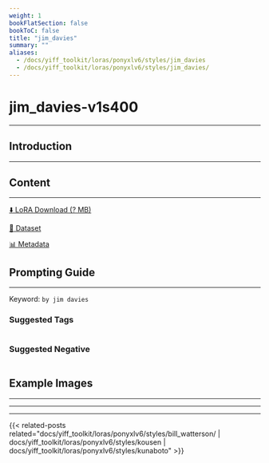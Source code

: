 ```yaml
---
weight: 1
bookFlatSection: false
bookToC: false
title: "jim_davies"
summary: ""
aliases:
  - /docs/yiff_toolkit/loras/ponyxlv6/styles/jim_davies
  - /docs/yiff_toolkit/loras/ponyxlv6/styles/jim_davies/
---
```


<!--markdownlint-disable MD025 MD033 -->

# jim_davies-v1s400

---

## Introduction

---

## Content

---

[⬇️ LoRA Download (? MB)]()

[📐 Dataset]()

[📊 Metadata]()

## Prompting Guide

---

Keyword: `by jim davies`

### Suggested Tags

```md
```

### Suggested Negative

```md
```

## Example Images

---

<div class="image-grid">
  <div class="image-grid-container">
    <a href="">
    </a>
    <a href="">
    </a>
  </div>
</div>

---

---

{{< related-posts related="docs/yiff_toolkit/loras/ponyxlv6/styles/bill_watterson/ | docs/yiff_toolkit/loras/ponyxlv6/styles/kousen | docs/yiff_toolkit/loras/ponyxlv6/styles/kunaboto" >}}
